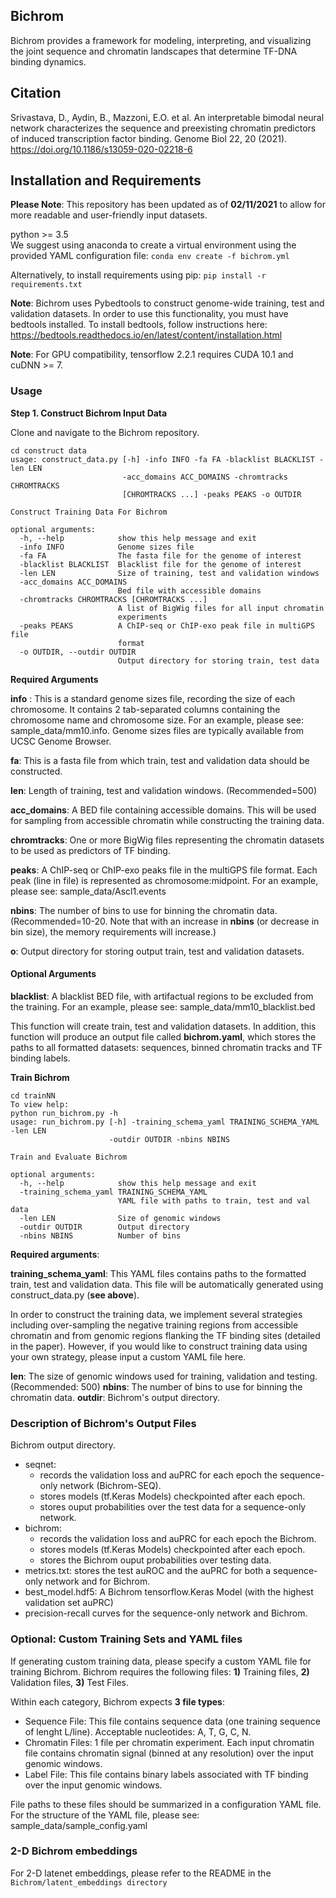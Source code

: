 ## Bichrom
Bichrom provides a framework for modeling, interpreting, and visualizing the joint sequence and chromatin landscapes that determine TF-DNA binding dynamics.

## Citation
Srivastava, D., Aydin, B., Mazzoni, E.O. et al. An interpretable bimodal neural network characterizes the sequence and preexisting chromatin predictors of induced transcription factor binding. Genome Biol 22, 20 (2021). 
https://doi.org/10.1186/s13059-020-02218-6


## Installation and Requirements 

**Please Note**: This repository has been updated as of **02/11/2021** to allow for more readable and user-friendly input datasets.  

python >= 3.5  
We suggest using anaconda to create a virtual environment using the provided YAML configuration file:
`conda env create -f bichrom.yml`  

Alternatively, to install requirements using pip: 
`pip install -r requirements.txt`

**Note**: Bichrom uses Pybedtools to construct genome-wide training, test and validation datasets. In order to use this functionality, you must have bedtools installed. To install bedtools, follow instructions here: https://bedtools.readthedocs.io/en/latest/content/installation.html 

**Note**: For GPU compatibility, tensorflow 2.2.1 requires CUDA 10.1 and cuDNN >= 7.

### Usage


**Step 1. Construct Bichrom Input Data**

Clone and navigate to the Bichrom repository. 
```
cd construct data
usage: construct_data.py [-h] -info INFO -fa FA -blacklist BLACKLIST -len LEN
                         -acc_domains ACC_DOMAINS -chromtracks CHROMTRACKS
                         [CHROMTRACKS ...] -peaks PEAKS -o OUTDIR

Construct Training Data For Bichrom

optional arguments:
  -h, --help            show this help message and exit
  -info INFO            Genome sizes file
  -fa FA                The fasta file for the genome of interest
  -blacklist BLACKLIST  Blacklist file for the genome of interest
  -len LEN              Size of training, test and validation windows
  -acc_domains ACC_DOMAINS
                        Bed file with accessible domains
  -chromtracks CHROMTRACKS [CHROMTRACKS ...]
                        A list of BigWig files for all input chromatin
                        experiments
  -peaks PEAKS          A ChIP-seq or ChIP-exo peak file in multiGPS file
                        format
  -o OUTDIR, --outdir OUTDIR
                        Output directory for storing train, test data

```

**Required Arguments**

**info** : This is a standard genome sizes file, recording the size of each chromosome. It contains 2 tab-separated columns containing the chromosome name and chromosome size. For an example, please see: sample_data/mm10.info. Genome sizes files are typically available from UCSC Genome Browser.

**fa**: This is a fasta file from which train, test and validation data should be constructed. 

**len**: Length of training, test and validation windows. (Recommended=500)

**acc_domains**: A BED file containing accessible domains. This will be used for sampling from accessible chromatin while constructing the training data. 

**chromtracks**: One or more BigWig files representing the chromatin datasets to be used as predictors of TF binding. 

**peaks**: A ChIP-seq or ChIP-exo peaks file in the multiGPS file format. Each peak (line in file) is represented as chromosome:midpoint. For an example, please see: sample_data/Ascl1.events 

**nbins**: The number of bins to use for binning the chromatin data. (Recommended=10-20. Note that with an increase in **nbins** (or decrease in bin size), the memory requirements will increase.)

**o**: Output directory for storing output train, test and validation datasets. 

#### Optional Arguments

**blacklist**: A blacklist BED file, with artifactual regions to be excluded from the training. For an example, please see: sample_data/mm10_blacklist.bed

This function will create train, test and validation datasets. In addition, this function will produce an output file called **bichrom.yaml**, which stores the paths to all formatted datasets: sequences, binned chromatin tracks and TF binding labels. 


**Train Bichrom**

```
cd trainNN  
To view help:   
python run_bichrom.py -h
usage: run_bichrom.py [-h] -training_schema_yaml TRAINING_SCHEMA_YAML -len LEN
                      -outdir OUTDIR -nbins NBINS

Train and Evaluate Bichrom

optional arguments:
  -h, --help            show this help message and exit
  -training_schema_yaml TRAINING_SCHEMA_YAML
                        YAML file with paths to train, test and val data
  -len LEN              Size of genomic windows
  -outdir OUTDIR        Output directory
  -nbins NBINS          Number of bins

```
  
**Required arguments**: 

**training_schema_yaml**: This YAML files contains paths to the formatted train, test and validation data. This file will be automatically generated using construct_data.py (**see above**).

In order to construct the training data, we implement several strategies including over-sampling the negative training regions from accessible chromatin and from genomic regions flanking the TF binding sites (detailed in the paper). However, if you would like to construct training data using your own strategy, please input a custom YAML file here. 

**len**: The size of genomic windows used for training, validation and testing. (Recommended: 500)
**nbins**: The number of bins to use for binning the chromatin data. 
**outdir**: Bichrom's output directory.


### Description of Bichrom's Output Files
Bichrom output directory. 
  * seqnet: 
    * records the validation loss and auPRC for each epoch the sequence-only network (Bichrom-SEQ).
    * stores models (tf.Keras Models) checkpointed after each epoch. 
    * stores ouput probabilities over the test data for a sequence-only network. 
  * bichrom: 
    * records the validation loss and auPRC for each epoch the Bichrom. 
    * stores models (tf.Keras Models) checkpointed after each epoch. 
    * stores the Bichrom ouput probabilities over testing data. 
  * metrics.txt: stores the test auROC and the auPRC for both a sequence-only network and for Bichrom. 
  * best_model.hdf5: A Bichrom tensorflow.Keras Model (with the highest validation set auPRC)
  * precision-recall curves for the sequence-only network and Bichrom.
  
### Optional: Custom Training Sets and YAML files
If generating custom training data, please specify a custom YAML file for training Bichrom. Bichrom requires the following files: **1)** Training files, **2)** Validation files, **3)** Test Files. 

Within each category, Bichrom expects **3 file types**: 
* Sequence File: This file contains sequence data (one training sequence of lenght L/line). Acceptable nucleotides: A, T, G, C, N. 
* Chromatin Files: 1 file per chromatin experiment. Each input chromatin file contains chromatin signal (binned at any resolution) over the input genomic windows.
* Label File: This file contains binary labels associated with TF binding over the input genomic windows. 

File paths to these files should be summarized in a configuration YAML file. For the structure of the YAML file, please see: sample_data/sample_config.yaml


### 2-D Bichrom embeddings
For 2-D latenet embeddings, please refer to the README in the ```Bichrom/latent_embeddings directory```
